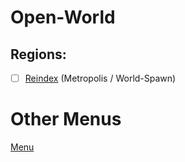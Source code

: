 # Open-World
## Regions:
 - [ ] [Reindex](OpenWorld/Reindex.md) (Metropolis / World-Spawn)

# Other Menus

[Menu](../../README.md) <br>